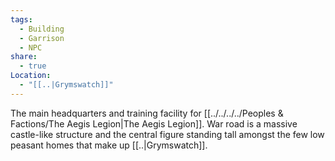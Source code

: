 ```yaml
---
tags:
  - Building
  - Garrison
  - NPC
share:
  - true
Location:
  - "[[..|Grymswatch]]"
---
```


The main headquarters and training facility for [[../../../../Peoples & Factions/The Aegis Legion|The Aegis Legion]]. War road is a massive castle-like structure and the central figure standing tall amongst the few low peasant homes that make up [[..|Grymswatch]].